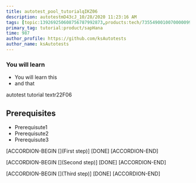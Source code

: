 ```yaml
---
title: autotest_pool_tutorialqIKZ06
description: autotestmD43cJ_10/28/2020 11:23:16 AM
tags: [topic:139269250608756787992873,products:tech/73554900100700000996,tutorial:experience/advanced]
primary_tag: tutorial:product/sapHana
time: 987
author_profile: https://github.com/ksAutotests
author_name: ksAutotests
---
```

### You will learn
- You will learn this
- and that

autotest tutorial textr22F06

## Prerequisites
- Prerequisute1
- Prerequisute2
- Prerequisute3

[ACCORDION-BEGIN [](First step)]
[DONE]
[ACCORDION-END]

[ACCORDION-BEGIN [](Second step)]
[DONE]
[ACCORDION-END]

[ACCORDION-BEGIN [](Third step)]
[DONE]
[ACCORDION-END]

